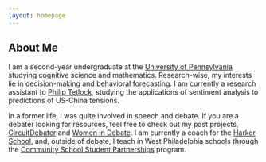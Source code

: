 ```yaml
---
layout: homepage
---
```


## About Me

I am a second-year undergraduate at the <a href="https://www.upenn.edu/">University of Pennsylvania</a> studying cognitive science and mathematics. Research-wise, my interests lie in decision-making and behavioral forecasting. I am currently a research assistant to <a href="https://www.sas.upenn.edu/tetlock/">Philip Tetlock</a>, studying the applications of sentiment analysis to predictions of US-China tensions.

In a former life, I was quite involved in speech and debate. If you are a debater looking for resources, feel free to check out my past projects, <a href="https://ld.circuitdebater.org/w/index.php/Prospect_ST_(Sophia_Tian)">CircuitDebater</a> and <a href="https://www.windebate.org/">Women in Debate</a>. I am currently a coach for the <a href="https://www.harker.org/">Harker School</a>, and, outside of debate, I teach in West Philadelphia schools through the <a href="https://web.sas.upenn.edu/penn-cssp/">Community School Student Partnerships</a> program.

<!--
## Research Interests

- **Computer Vision:** image recognition, image generation, video captioning
- **Machine Learning:** meta-learning, incremental learning, transfer learning
-->

<!--
## News

- **[Feb. 2020]** Our paper about incremental learning is accepted to CVPR 2020.
- **[Feb. 2020]** We will host the ACM Multimedia Asia 2020 conference in Singapore!
- **[Sept. 2019]** Our paper about few-shot learning is accepted to NeurIPS 2019.
- **[Mar. 2019]** Our paper about few-shot learning is accepted to CVPR 2019.
-->

<!-- {% include_relative _includes/publications.md %} -->

<!-- {% include_relative _includes/services.md %} -->
